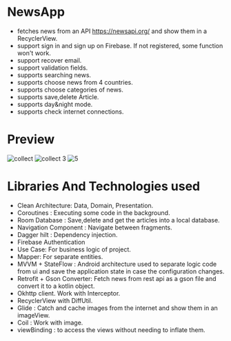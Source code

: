 ﻿# NewsApp
- fetches news from an API https://newsapi.org/ and show them in a RecyclerView.
- support sign in and sign up on Firebase. If not registered, some function won't work.
- support recover email.
- support validation fields.
- supports searching news.
- supports choose news from 4 countries.
- supports choose categories of news.
- supports save,delete Article.
- supports day&night mode.
- supports check internet connections.

# Preview
![collect](https://user-images.githubusercontent.com/108537240/213318988-72368091-3a0c-4b4a-bbaa-6ed5ac82d9c9.jpg)
![collect 3](https://user-images.githubusercontent.com/108537240/214073396-fea7bbda-b595-4e53-8f16-392327809db1.jpg)
![5](https://user-images.githubusercontent.com/108537240/187301558-16fbb29f-9603-466e-825d-c6ae428f28f4.jpg)

# Libraries And Technologies used
- Clean Architecture: Data, Domain, Presentation.
- Coroutines : Executing some code in the background.
- Room Database : Save,delete and get the articles into a local database.
- Navigation Component : Navigate between fragments.
- Dagger hilt : Dependency injection.
- Firebase Authentication 
- Use Case: For business logic of project.
- Mapper: For separate entities.
- MVVM + StateFlow : Android architecture used to separate logic code from ui and save the
  application state in case the configuration changes.
- Retrofit + Gson Converter: Fetch news from rest api as a gson file and convert it to a kotlin
  object.
- Okhttp client. Work with Interceptor.
- RecyclerView with DiffUtil.
- Glide : Catch and cache images from the internet and show them in an imageView.
- Coil : Work with image.
- viewBinding : to access the views without needing to inflate them.
